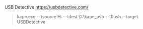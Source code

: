 USB Detective
https://usbdetective.com/

> kape.exe --tsource H: --tdest D:\kape_usb --tflush --target USBDetective
